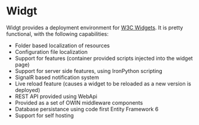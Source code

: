 Widgt
=====

Widgt provides a deployment environment for [W3C Widgets](http://www.w3.org/TR/widgets/). It is pretty functional, with the following capabilities:

* Folder based localization of resources
* Configuration file localization
* Support for features (container provided scripts injected into the widget page)
* Support for server side features, using IronPython scripting
* SignalR based notification system
* Live reload feature (causes a widget to be reloaded as a new version is deployed)
* REST API provided using WebApi
* Provided as a set of OWIN middleware components
* Database persistance using code first Entity Framework 6
* Support for self hosting



